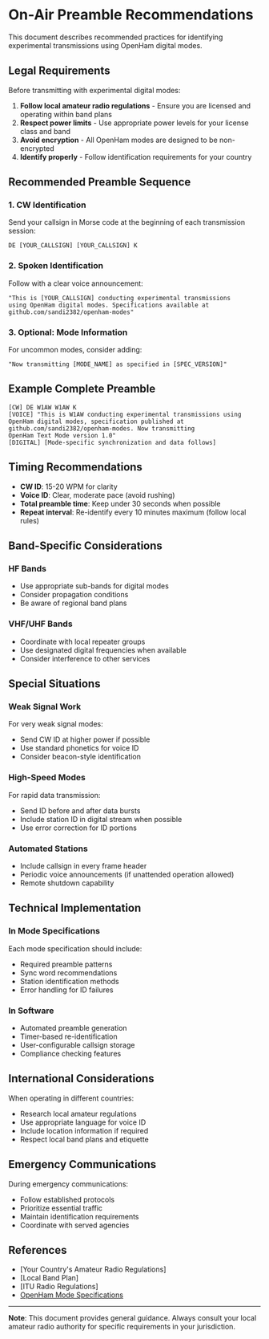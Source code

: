 # On-Air Preamble Recommendations

This document describes recommended practices for identifying experimental transmissions using OpenHam digital modes.

## Legal Requirements

Before transmitting with experimental digital modes:

1. **Follow local amateur radio regulations** - Ensure you are licensed and operating within band plans
2. **Respect power limits** - Use appropriate power levels for your license class and band
3. **Avoid encryption** - All OpenHam modes are designed to be non-encrypted
4. **Identify properly** - Follow identification requirements for your country

## Recommended Preamble Sequence

### 1. CW Identification
Send your callsign in Morse code at the beginning of each transmission session:
```
DE [YOUR_CALLSIGN] [YOUR_CALLSIGN] K
```

### 2. Spoken Identification
Follow with a clear voice announcement:
```
"This is [YOUR_CALLSIGN] conducting experimental transmissions 
using OpenHam digital modes. Specifications available at 
github.com/sandi2382/openham-modes"
```

### 3. Optional: Mode Information
For uncommon modes, consider adding:
```
"Now transmitting [MODE_NAME] as specified in [SPEC_VERSION]"
```

## Example Complete Preamble

```
[CW] DE W1AW W1AW K
[VOICE] "This is W1AW conducting experimental transmissions using 
OpenHam digital modes, specification published at 
github.com/sandi2382/openham-modes. Now transmitting 
OpenHam Text Mode version 1.0"
[DIGITAL] [Mode-specific synchronization and data follows]
```

## Timing Recommendations

- **CW ID**: 15-20 WPM for clarity
- **Voice ID**: Clear, moderate pace (avoid rushing)
- **Total preamble time**: Keep under 30 seconds when possible
- **Repeat interval**: Re-identify every 10 minutes maximum (follow local rules)

## Band-Specific Considerations

### HF Bands
- Use appropriate sub-bands for digital modes
- Consider propagation conditions
- Be aware of regional band plans

### VHF/UHF Bands
- Coordinate with local repeater groups
- Use designated digital frequencies when available
- Consider interference to other services

## Special Situations

### Weak Signal Work
For very weak signal modes:
- Send CW ID at higher power if possible
- Use standard phonetics for voice ID
- Consider beacon-style identification

### High-Speed Modes
For rapid data transmission:
- Send ID before and after data bursts
- Include station ID in digital stream when possible
- Use error correction for ID portions

### Automated Stations
- Include callsign in every frame header
- Periodic voice announcements (if unattended operation allowed)
- Remote shutdown capability

## Technical Implementation

### In Mode Specifications
Each mode specification should include:
- Required preamble patterns
- Sync word recommendations  
- Station identification methods
- Error handling for ID failures

### In Software
- Automated preamble generation
- Timer-based re-identification
- User-configurable callsign storage
- Compliance checking features

## International Considerations

When operating in different countries:
- Research local amateur regulations
- Use appropriate language for voice ID
- Include location information if required
- Respect local band plans and etiquette

## Emergency Communications

During emergency communications:
- Follow established protocols
- Prioritize essential traffic
- Maintain identification requirements
- Coordinate with served agencies

## References

- [Your Country's Amateur Radio Regulations]
- [Local Band Plan]
- [ITU Radio Regulations]
- [OpenHam Mode Specifications](../specs/)

---

**Note**: This document provides general guidance. Always consult your local amateur radio authority for specific requirements in your jurisdiction.
